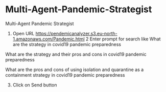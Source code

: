 # Multi-Agent-Pandemic-Strategist
Multi-Agent Pandemic Strategist

1. Open URL https://pendemicanalyzer.s3.eu-north-1.amazonaws.com/Pandemic.html
2 Enter prompt for search like
What are the strategy in covid19 pandemic preparedness 

What are the strategy and their pros and cons in covid19 pandemic preparedness

What are the pros and cons of using isolation and quarantine as a containment strategy in covid19 pandemic preparedness

3. Click on Send button

